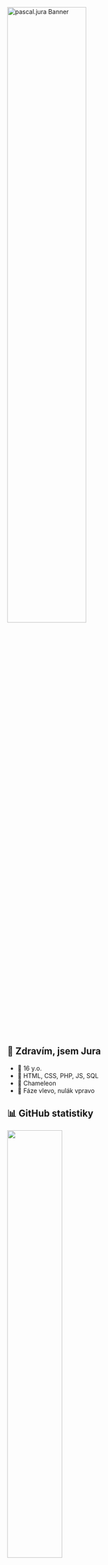 <a href="https://github.com/pascaljura/"><img src="https://i.imgur.com/YbJ9Hm2.png" alt="pascal.jura Banner" width="60%" /> </a>
    <h2>👋 Zdravím, jsem Jura</h2>
    <ul>
        <li>🔵 16 y.o.</li>
        <li>🔴 HTML, CSS, PHP, JS, SQL</li>
        <li>🔵 Chameleon</li>
        <li>🔴 Fáze vlevo, nulák vpravo</li>
    </ul>
    <h2>📊 GitHub statistiky</h2>
    <a href="https://github.com/pascaljura/">
        <img width="50%" src="https://github-readme-stats.vercel.app/api?username=pascaljura&show_icons=true&hide_border=true&title_color=e81224&icon_color=e81224&text_color=0078d7&bg_color=ffffff00&hide_title=true" />
    </a>
       <h2>💫 Ostatní</h2>
    <a href="https://www.buymeacoffee.com/pascal.jura" target="_blank">
        <img src="https://cdn.buymeacoffee.com/buttons/v2/arial-blue.png" alt="Buy Me A Coffee" style="height: 60px !important;width: 217px !important;" >
    </a>
